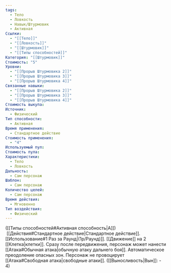 ```yaml
---
tags:
  - Тело
  - Ловкость
  - Навык/Штурмовик
  - Активная
Ссылки:
  - "[[Тело]]"
  - "[[Ловкость]]"
  - "[[Штурмовик]]"
  - "[[Типы способностей]]"
Категория: "[[Штурмовик]]"
Стоимость: "5"
Уровни:
  - "[[Прорыв Штурмовика 2]]"
  - "[[Прорыв Штурмовика 3]]"
  - "[[Прорыв Штурмовика 4]]"
Связанные навыки:
  - "[[Прорыв Штурмовика 2]]"
  - "[[Прорыв Штурмовика 3]]"
  - "[[Прорыв Штурмовика 4]]"
Стоимость выкупа: 
Источник:
  - Физический
Тип способности:
  - Активная
Время применения:
  - Стандартное действие
Стоимость применения:
  - "4"
Используемый пул: 
Стоимость пула: 
Характеристики:
  - Тело
  - Ловкость
Дальность:
  - Сам персонаж
Шаблон:
  - Сам персонаж
Количество целей:
  - Сам персонаж
Время действия:
  - Мгновенно
Тип воздействия:
  - Физический
---
```

([[Типы способностей#Активная способность|А]])  [[Действия#Стандартное действие|Стандартное действие]]. [[Использование#1 Раз за Раунд|(1р/Раунд)]]. [[Движение]] на 2 [[Клетка|клетки]]. Сразу после передвижения, персонаж может нанести [[Атака#Обычная атака|обычную атаку дальнего боя]]. Автоматическое преодоление опасных зон. Персонаж не провоцирует [[Атака#Свободная атака|свободные атаки]]. ([[Выносливость|Вын]]: - 4)